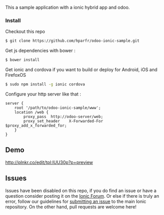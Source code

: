 This a sample application with a ionic hybrid app and odoo.


### Install

Checkout this repo
```bash
$ git clone https://github.com/hparfr/odoo-ionic-sample.git 
```


Get js dependencies with bower : 
```bash
$ bower install
```

Get ionic and cordova if you want to build or deploy for Android, iOS and FirefoxOS
```bash
$ sudo npm install -g ionic cordova
```

Configure your http server like that : 

```nginx
server {
	root '/path/to/odoo-ionic-sample/www';
	location /web {
		proxy_pass	http://odoo-server/web;
		proxy_set_header	X-Forwarded-For $proxy_add_x_forwarded_for;
	}
}

```


## Demo
http://plnkr.co/edit/tpl:IUU30p?p=preview

## Issues
Issues have been disabled on this repo, if you do find an issue or have a question consider posting it on the [Ionic Forum](http://forum.ionicframework.com/).  Or else if there is truly an error, follow our guidelines for [submitting an issue](http://ionicframework.com/contribute/#issues) to the main Ionic repository. On the other hand, pull requests are welcome here!
